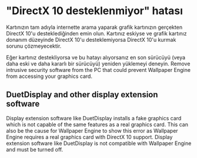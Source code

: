 # "DirectX 10 desteklenmiyor" hatası
Kartınızın tam adıyla internette arama yaparak grafik kartınızın gerçekten DirectX 10'u desteklediğinden emin olun. Kartınız eskiyse ve grafik kartınız donanım düzeyinde DirectX 10'u desteklemiyorsa DirectX 10'u kurmak sorunu çözmeyecektir.

Eğer kartınız destekliyorsa ve bu hatayı alıyorsanız en son sürücüyü (veya daha eski ve daha kararlı bir sürücüyü) yeniden yüklemeyi deneyin. Remove intrusive security software from the PC that could prevent Wallpaper Engine from accessing your graphics card.

## DuetDisplay and other display extension software
Display extension software like DuetDisplay installs a fake graphics card which is not capable of the same features as a real graphics card. This can also be the cause for Wallpaper Engine to show this error as Wallpaper Engine requires a real graphics card with DirectX 10 support. Display extension software like DuetDisplay is not compatible with Wallpaper Engine and must be turned off.


